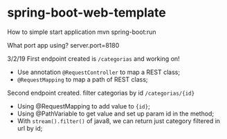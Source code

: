 # spring-boot-web-template

How to simple start application
mvn spring-boot:run

What port app using?
server.port=8180

3/2/19
First endpoint created is <code>/categorias</code> and working on!
  - Use annotation <code>@RequestController</code> to map a REST class;
  - <code>@RequestMapping</code> to map a path of REST class;

Second endpoint created. filter categorias by id <code>/categorias/{id}</code>
  - Using @RequestMapping to add value to <code>{id}</code>;
  - Using @PathVariable to get value and set up param id in the method;
  - With <code>stream().filter()</code> of java8, we can return just category filtered in url by id;





